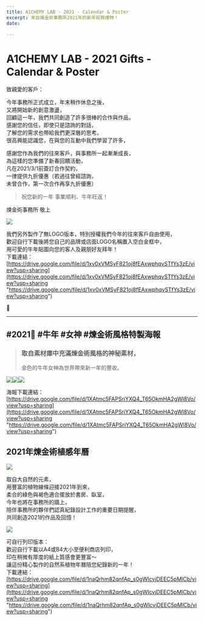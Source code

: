 ```yaml
---
title: A1CHEMY LAB - 2021 - Calendar & Poster
excerpt: 來自煉金術事務所2021年的新年祝賀禮物！
date: 

---
```

# A1CHEMY LAB - 2021 Gifts - Calendar & Poster

致親愛的客戶：

今年事務所正式成立，年末稍作休息之後，  
又將開始新的創意激盪，  
回顧這一年，我們共同創造了許多很棒的合作與作品，  
感謝您的信任，即使只是諮詢的對話，  
了解您的需求也帶給我們更深層的思考。  
很高興能認識您，在與您的互動中我們學習了許多，

感謝您作為我們的往來客戶，與事務所一起漸漸成長，  
為這樣的您準備了新春回饋活動，  
凡在2021/3/1前簽訂合作契約，  
一律提供九折優惠（若過往曾經諮詢，  
未曾合作，第一次合作再享九折優惠）

> 祝您新的一年 事業順利、牛年旺返！

煉金術事務所 敬上

![](https://i.imgur.com/xx0B7ud.png)

我們另外製作了無LOGO版本，特別授權我們今年的往來客戶自由使用，  
歡迎自行下載後將您自己的品牌或店面LOGO名稱置入空白金框中，  
用可愛的牛年貼圖向您的客人及親朋好友拜年！  
下載連結：[https://drive.google.com/file/d/1xv0xVMSyF821oj8fEAxwphqvSTfYs3zE/view?usp=sharing](https://drive.google.com/file/d/1xv0xVMSyF821oj8fEAxwphqvSTfYs3zE/view?usp=sharing "https://drive.google.com/file/d/1xv0xVMSyF821oj8fEAxwphqvSTfYs3zE/view?usp=sharing")

<hr/>

## **#2021 #牛年 #女神 #煉金術風格特製海報**

> ### 取自素材庫中充滿煉金術風格的神秘素材，  
> 金色的牛年女神為世界帶來新一年的豐收。

  
![](https://i.imgur.com/GLe5bfK.jpg)![](https://i.imgur.com/TIq6hAN.jpg)![](https://i.imgur.com/PsFZQP3.jpg)

海報下載連結：[https://drive.google.com/file/d/1XAtmc5FAPSriYXQ4_T65OkmHA2gWl8Vo/view?usp=sharing](https://drive.google.com/file/d/1XAtmc5FAPSriYXQ4_T65OkmHA2gWl8Vo/view?usp=sharing "https://drive.google.com/file/d/1XAtmc5FAPSriYXQ4_T65OkmHA2gWl8Vo/view?usp=sharing")

## **2021年煉金術植感年曆**

![](https://i.imgur.com/XmgqqpR.jpg)

取自大自然的元素，  
用豐富的植物線條迎接2021年到來，  
柔合的綠色與褐色適合擺放於書房、臥室，  
今年也將在事務所的牆上，  
陪伴事務所的夥伴們認真紀錄設計工作的重要日期提醒，  
共同創造2021的作品及回憶！

![](https://i.imgur.com/9SG2lsn.jpg)

可自行列印版本：  
歡迎自行下載以A4或B4大小至便利商店列印，  
印在稍微有厚度的紙上質感會更豐富～  
讓這份精心製作的自然系植物年曆陪您紀錄新的一年！  
下載連結：[https://drive.google.com/file/d/1naQrhm82qnfAp_s0gWIcvjDEEC5pMlCb/view?usp=sharing](https://drive.google.com/file/d/1naQrhm82qnfAp_s0gWIcvjDEEC5pMlCb/view?usp=sharing "https://drive.google.com/file/d/1naQrhm82qnfAp_s0gWIcvjDEEC5pMlCb/view?usp=sharing")